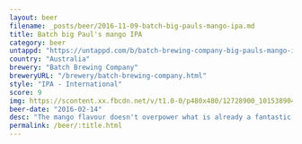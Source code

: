 ```yaml
---
layout: beer
filename: _posts/beer/2016-11-09-batch-big-pauls-mango-ipa.md
title: Batch big Paul's mango IPA
category: beer
untappd: "https://untappd.com/b/batch-brewing-company-big-pauls-mango-ipa/1411361"
country: "Australia"
brewery: "Batch Brewing Company"
breweryURL: "/brewery/batch-brewing-company.html"
style: "IPA - International"
score: 9
img: https://scontent.xx.fbcdn.net/v/t1.0-0/p480x480/12728900_10153890419808745_8114701954738943189_n.jpg?oh=b00c85ac6a8778a3b8818b5c723abf69&oe=59B60D9B
beer-date: "2016-02-14"
desc: "The mango flavour doesn't overpower what is already a fantastic IPA"
permalink: /beer/:title.html
---
```

